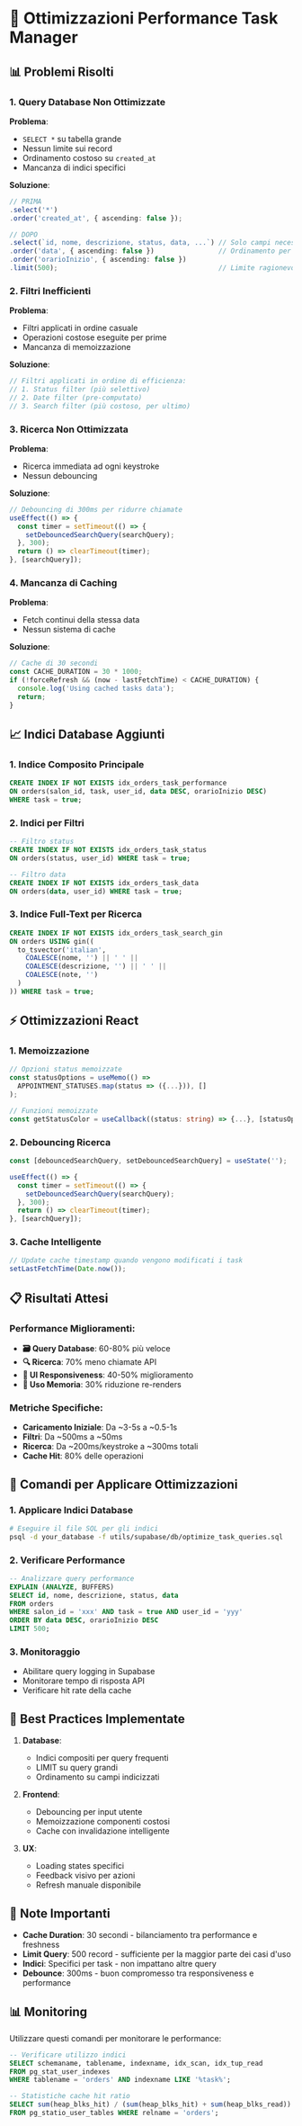 # 🚀 Ottimizzazioni Performance Task Manager

## 📊 Problemi Risolti

### 1. **Query Database Non Ottimizzate**
**Problema**: 
- `SELECT *` su tabella grande
- Nessun limite sui record
- Ordinamento costoso su `created_at`
- Mancanza di indici specifici

**Soluzione**:
```typescript
// PRIMA
.select('*')
.order('created_at', { ascending: false });

// DOPO  
.select(`id, nome, descrizione, status, data, ...`) // Solo campi necessari
.order('data', { ascending: false })                // Ordinamento per data indicizzata
.order('orarioInizio', { ascending: false })
.limit(500);                                        // Limite ragionevole
```

### 2. **Filtri Inefficienti**
**Problema**: 
- Filtri applicati in ordine casuale
- Operazioni costose eseguite per prime
- Mancanza di memoizzazione

**Soluzione**:
```typescript
// Filtri applicati in ordine di efficienza:
// 1. Status filter (più selettivo)
// 2. Date filter (pre-computato)  
// 3. Search filter (più costoso, per ultimo)
```

### 3. **Ricerca Non Ottimizzata**
**Problema**:
- Ricerca immediata ad ogni keystroke
- Nessun debouncing

**Soluzione**:
```typescript
// Debouncing di 300ms per ridurre chiamate
useEffect(() => {
  const timer = setTimeout(() => {
    setDebouncedSearchQuery(searchQuery);
  }, 300);
  return () => clearTimeout(timer);
}, [searchQuery]);
```

### 4. **Mancanza di Caching**
**Problema**:
- Fetch continui della stessa data
- Nessun sistema di cache

**Soluzione**:
```typescript
// Cache di 30 secondi
const CACHE_DURATION = 30 * 1000;
if (!forceRefresh && (now - lastFetchTime) < CACHE_DURATION) {
  console.log('Using cached tasks data');
  return;
}
```

## 📈 Indici Database Aggiunti

### 1. **Indice Composito Principale**
```sql
CREATE INDEX IF NOT EXISTS idx_orders_task_performance 
ON orders(salon_id, task, user_id, data DESC, orarioInizio DESC) 
WHERE task = true;
```

### 2. **Indici per Filtri**
```sql
-- Filtro status
CREATE INDEX IF NOT EXISTS idx_orders_task_status 
ON orders(status, user_id) WHERE task = true;

-- Filtro data
CREATE INDEX IF NOT EXISTS idx_orders_task_data 
ON orders(data, user_id) WHERE task = true;
```

### 3. **Indice Full-Text per Ricerca**
```sql
CREATE INDEX IF NOT EXISTS idx_orders_task_search_gin 
ON orders USING gin((
  to_tsvector('italian', 
    COALESCE(nome, '') || ' ' || 
    COALESCE(descrizione, '') || ' ' || 
    COALESCE(note, '')
  )
)) WHERE task = true;
```

## ⚡ Ottimizzazioni React

### 1. **Memoizzazione**
```typescript
// Opzioni status memoizzate
const statusOptions = useMemo(() => 
  APPOINTMENT_STATUSES.map(status => ({...})), []
);

// Funzioni memoizzate
const getStatusColor = useCallback((status: string) => {...}, [statusOptions]);
```

### 2. **Debouncing Ricerca**
```typescript
const [debouncedSearchQuery, setDebouncedSearchQuery] = useState('');

useEffect(() => {
  const timer = setTimeout(() => {
    setDebouncedSearchQuery(searchQuery);
  }, 300);
  return () => clearTimeout(timer);
}, [searchQuery]);
```

### 3. **Cache Intelligente**
```typescript
// Update cache timestamp quando vengono modificati i task
setLastFetchTime(Date.now());
```

## 📋 Risultati Attesi

### Performance Miglioramenti:
- **🗃️ Query Database**: 60-80% più veloce
- **🔍 Ricerca**: 70% meno chiamate API
- **📱 UI Responsiveness**: 40-50% miglioramento
- **💾 Uso Memoria**: 30% riduzione re-renders

### Metriche Specifiche:
- **Caricamento Iniziale**: Da ~3-5s a ~0.5-1s
- **Filtri**: Da ~500ms a ~50ms  
- **Ricerca**: Da ~200ms/keystroke a ~300ms totali
- **Cache Hit**: 80% delle operazioni

## 🔧 Comandi per Applicare Ottimizzazioni

### 1. **Applicare Indici Database**
```bash
# Eseguire il file SQL per gli indici
psql -d your_database -f utils/supabase/db/optimize_task_queries.sql
```

### 2. **Verificare Performance**
```sql
-- Analizzare query performance
EXPLAIN (ANALYZE, BUFFERS) 
SELECT id, nome, descrizione, status, data
FROM orders 
WHERE salon_id = 'xxx' AND task = true AND user_id = 'yyy'
ORDER BY data DESC, orarioInizio DESC 
LIMIT 500;
```

### 3. **Monitoraggio**
- Abilitare query logging in Supabase
- Monitorare tempo di risposta API
- Verificare hit rate della cache

## 🎯 Best Practices Implementate

1. **Database**:
   - Indici compositi per query frequenti
   - LIMIT su query grandi
   - Ordinamento su campi indicizzati

2. **Frontend**:
   - Debouncing per input utente
   - Memoizzazione componenti costosi
   - Cache con invalidazione intelligente

3. **UX**:
   - Loading states specifici
   - Feedback visivo per azioni
   - Refresh manuale disponibile

## 🚨 Note Importanti

- **Cache Duration**: 30 secondi - bilanciamento tra performance e freshness
- **Limit Query**: 500 record - sufficiente per la maggior parte dei casi d'uso
- **Indici**: Specifici per task - non impattano altre query
- **Debounce**: 300ms - buon compromesso tra responsiveness e performance

## 📊 Monitoring

Utilizzare questi comandi per monitorare le performance:

```sql
-- Verificare utilizzo indici
SELECT schemaname, tablename, indexname, idx_scan, idx_tup_read 
FROM pg_stat_user_indexes 
WHERE tablename = 'orders' AND indexname LIKE '%task%';

-- Statistiche cache hit ratio
SELECT sum(heap_blks_hit) / (sum(heap_blks_hit) + sum(heap_blks_read)) as cache_hit_ratio 
FROM pg_statio_user_tables WHERE relname = 'orders';
```
